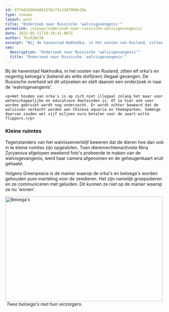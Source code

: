 ```yaml
---
id: 477e6d2864a8412f8c73c130f989e18a
type: nieuws
layout: post
title: "Onderzoek naar Russische 'walvisgevangenis'"
permalink: /nieuws/onderzoek-naar-russische-walvisgevangenis/
date: 2022-05-11T19:16:41.067Z
author: 7biA1WiYB
excerpt: "Bij de havenstad Nakhodka, in het oosten van Rusland, zitten elf orka's en negentig beloega's (bekend als witte dolfijnen) illegaal gevangen. De Russische overheid wil dit uitzoeken en stelt daarom een onderzoek in naar de 'walvisgevangenis'.  "
seo:
  description: "Onderzoek naar Russische 'walvisgevangenis'"
  title: "Onderzoek naar Russische 'walvisgevangenis'"
---
```

Bij de havenstad Nakhodka, in het oosten van Rusland, zitten elf orka's en negentig beloega's (bekend als witte dolfijnen) illegaal gevangen. De Russische overheid wil dit uitzoeken en stelt daarom een onderzoek in naar de 'walvisgevangenis'.  

    <p>Het houden van orka's is op zich niet illegaal zolang het maar voor wetenschappelijke en educatieve doeleinden is. Of ze hier ook voor worden gebruikt wordt nog onderzocht. Er wordt echter beweerd dat de walvissen verkocht worden aan Chinese aquaria en themaparken. Sommige daarvan zouden wel vijf miljoen euro betalen voor de zwart-witte flippers.</p>
<h3>Kleine ruimtes</h3>
<p>Tegenstanders van het walvissenverblijf beweren dat de dieren hoe dan ook in te kleine ruimtes zijn opgesloten. Toen dierenrechtenactiviste Nina Zyryanova afgelopen weekend foto's probeerde te maken van de walvisgevangenis, werd haar camera afgenomen en de geheugenkaart eruit gehaald.</p>
<p>Volgens Greenpeace is de manier waarop de orka's en beloega's worden gehouden pure marteling voor de zeedieren. Het zijn namelijk groepsdieren en ze communiceren met geluiden. Dit kunnen ze niet op de manier waarop ze nu 'wonen'.<div class="media media-element-container media-default"><div id="file-535203" class="file file-image file-image-jpeg">

        
  
  <div class="content">
    <img alt="Beloega&#039;s" title="Foto: ANP" height="2338" width="3500" style="font-size: 13.008px; height: 333px; width: 500px;" class="media-element file-default" data-delta="1" src="https://7dagen.netlify.app/sites/default/files/Beloega%27s.jpg">  </div>

  
</div>
</div> <em>Twee beloega's met hun verzorgers.</em>  
